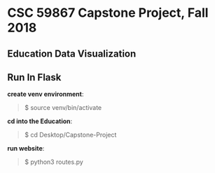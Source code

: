 # CSC 59867 Capstone Project, Fall 2018

## Education Data Visualization


## Run In Flask

**create venv environment**:
> $ source venv/bin/activate

**cd into the Education**:
> $ cd Desktop/Capstone-Project

**run website**:
> $ python3 routes.py
